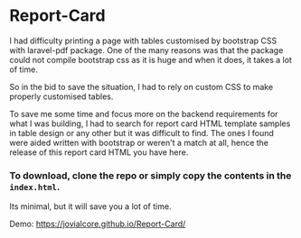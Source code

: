 # Report-Card

I had difficulty printing a page with tables customised by bootstrap CSS with laravel-pdf package.
One of the many reasons was that the package could not compile bootstrap css as it is huge and when it does, it takes a lot of time.

So in the bid to save the situation, I had to rely on custom CSS to make properly customised tables.

To save me some time and focus more on the backend requirements for what I was building,  I had to search for report card HTML template samples in table design or any other but it was difficult to find. The ones I found were aided written with bootstrap or weren't a match at all, hence the release of this report card HTML you have here.

### To download, clone the repo or simply copy the contents in the `index.html`.

Its minimal, but it will save you a lot of time.

Demo: https://jovialcore.github.io/Report-Card/ 

 

